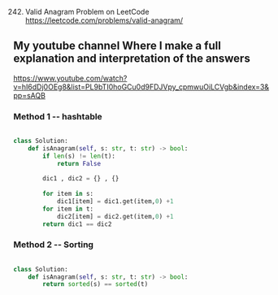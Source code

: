 242. Valid Anagram
Problem on LeetCode
https://leetcode.com/problems/valid-anagram/

## My youtube channel Where I make a full explanation and interpretation of the answers
https://www.youtube.com/watch?v=hI6dDj0OEg8&list=PL9bTI0hoGCu0d9FDJVpy_cpmwuOiLCVgb&index=3&pp=sAQB

### Method 1 --  hashtable

```python
    
class Solution:
    def isAnagram(self, s: str, t: str) -> bool:
        if len(s) != len(t):
            return False
        
        dic1 , dic2 = {} , {}
        
        for item in s:
            dic1[item] = dic1.get(item,0) +1
        for item in t:
            dic2[item] = dic2.get(item,0) +1
        return dic1 == dic2
```     

 ### Method 2 -- Sorting
 
```python
    
class Solution:
    def isAnagram(self, s: str, t: str) -> bool:
        return sorted(s) == sorted(t)
        
```


          

